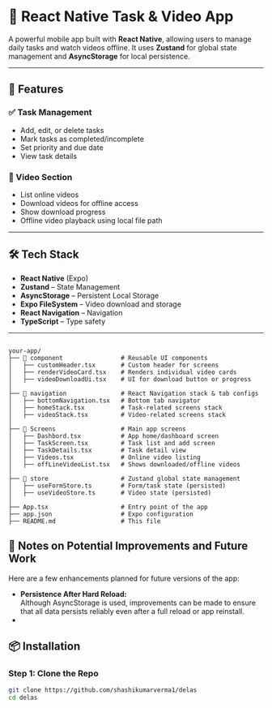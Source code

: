 # 📱 React Native Task & Video App

A powerful mobile app built with **React Native**, allowing users to manage daily tasks and watch videos offline. It uses **Zustand** for global state management and **AsyncStorage** for local persistence.

---

## 🚀 Features

### ✅ Task Management
- Add, edit, or delete tasks
- Mark tasks as completed/incomplete
- Set priority and due date
- View task details

### 🎥 Video Section
- List online videos
- Download videos for offline access
- Show download progress
- Offline video playback using local file path

---

## 🛠 Tech Stack

- **React Native** (Expo)
- **Zustand** – State Management
- **AsyncStorage** – Persistent Local Storage
- **Expo FileSystem** – Video download and storage
- **React Navigation** – Navigation
- **TypeScript** – Type safety

---
<pre><code>
your-app/
├── 📁 component                # Reusable UI components
│   ├── customHeader.tsx       # Custom header for screens
│   ├── renderVideoCard.tsx    # Renders individual video cards
│   ├── videoDownloadUi.tsx    # UI for download button or progress
│
├── 📁 navigation               # React Navigation stack & tab configs
│   ├── bottomNavigation.tsx   # Bottom tab navigator
│   ├── homeStack.tsx          # Task-related screens stack
│   ├── videoStack.tsx         # Video-related screens stack
│
├── 📁 Screens                  # Main app screens
│   ├── Dashbord.tsx           # App home/dashboard screen
│   ├── TaskScreen.tsx         # Task list and add screen
│   ├── TaskDetails.tsx        # Task detail view
│   ├── Videos.tsx             # Online video listing
│   ├── offLineVideoList.tsx   # Shows downloaded/offline videos
│
├── 📁 store                    # Zustand global state management
│   ├── useFormStore.ts        # Form/task state (persisted)
│   ├── useVideoStore.ts       # Video state (persisted)
│
├── App.tsx                    # Entry point of the app
├── app.json                   # Expo configuration
├── README.md                  # This file
</code></pre>
<h2>🧠 Notes on Potential Improvements and Future Work</h2>

<p>Here are a few enhancements planned for future versions of the app:</p>

<ul>
 
  <li>
    <strong>Persistence After Hard Reload:</strong>
    <br />
    Although AsyncStorage is used, improvements can be made to ensure that all data persists reliably even after a full reload or app reinstall.
  </li>
  <li>
 
</ul>

## 📦 Installation

### Step 1: Clone the Repo
```bash
git clone https://github.com/shashikumarverma1/delas
cd delas
